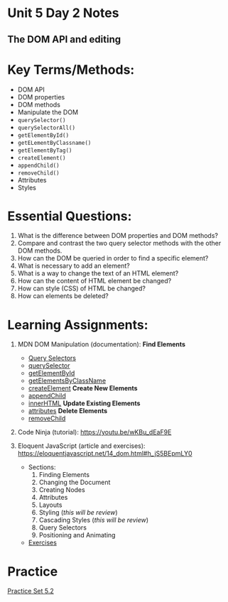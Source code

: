 # Unit 5 Day 2 Notes
## The DOM API and editing

# Key Terms/Methods:
- DOM API
- DOM properties
- DOM methods
- Manipulate the DOM
- `querySelector()`
- `querySelectorAll()`
- `getElementById()`
- `getELementByClassname()`
- `getElementByTag()`
- `createElement()`
- `appendChild()`
- `removeChild()`
- Attributes
- Styles


# Essential Questions:
1. What is the difference between DOM properties and DOM methods?
2. Compare and contrast the two query selector methods with the other DOM methods.
3. How can the DOM be queried in order to find a specific element?
4. What is necessary to add an element?
5. What is a way to change the text of an HTML element?
6. How can the content of HTML element be changed?
7. How can style (CSS) of HTML be changed?
8. How can elements be deleted?

# Learning Assignments:
1. MDN DOM Manipulation (documentation):
    **Find Elements**
    - [Query Selectors](https://developer.mozilla.org/en-US/docs/Web/API/Document_object_model/Locating_DOM_elements_using_selectors)
    - [querySelector](https://developer.mozilla.org/en-US/docs/Web/API/Document/querySelector)
    - [getElementById](https://developer.mozilla.org/en-US/docs/Web/API/Document/getElementById)
    - [getElementsByClassName](https://developer.mozilla.org/en-US/docs/Web/API/Document/getElementsByClassName)
    - [createElement](https://developer.mozilla.org/en-US/docs/Web/API/Document/createElement)
    **Create New Elements**
    - [appendChild](https://developer.mozilla.org/en-US/docs/Web/API/ParentNode/append)
    - [innerHTML](https://developer.mozilla.org/en-US/docs/Web/API/Element/innerHTML)
    **Update Existing Elements**
    - [attributes](https://developer.mozilla.org/en-US/docs/Web/API/Element/attributes)
    **Delete Elements**
    - [removeChild](https://developer.mozilla.org/en-US/docs/Web/API/Node/removeChild)
    
2. Code Ninja (tutorial): https://youtu.be/wKBu_dEaF9E

3. Eloquent JavaScript (article and exercises): https://eloquentjavascript.net/14_dom.html#h_jS5BEpmLY0
    - Sections:
        1. Finding Elements
        2. Changing the Document
        3. Creating Nodes
        4. Attributes
        5. Layouts
        6. Styling (_this will be review_)
        7. Cascading Styles (_this will be review_)
        8. Query Selectors
        9. Positioning and Animating
    - [Exercises](https://eloquentjavascript.net/14_dom.html#h_TcUD2vzyMe)

# Practice
[Practice Set 5.2](lesson-2-dom-api/exercises)
